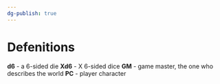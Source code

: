 ```yaml
---
dg-publish: true
---
```

# Defenitions

**d6** - a 6-sided die
**Xd6** - X 6-sided dice
**GM** - game master, the one who describes the world
**PC** - player character

